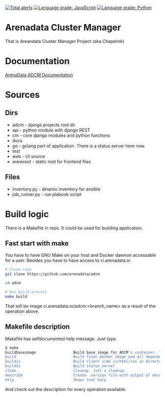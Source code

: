 [![Total alerts](https://img.shields.io/lgtm/alerts/g/arenadata/adcm.svg?logo=lgtm&logoWidth=18)](https://lgtm.com/projects/g/arenadata/adcm/alerts/)
[![Language grade: JavaScript](https://img.shields.io/lgtm/grade/javascript/g/arenadata/adcm.svg?logo=lgtm&logoWidth=18)](https://lgtm.com/projects/g/arenadata/adcm/context:javascript)
[![Language grade: Python](https://img.shields.io/lgtm/grade/python/g/arenadata/adcm.svg?logo=lgtm&logoWidth=18)](https://lgtm.com/projects/g/arenadata/adcm/context:python)

# Arenadata Cluster Manager

That is Areandata Cluster Manager Project (aka Chapelnik)

# Documentation

[ArenaData ADCM Documentation](http://docs.arenadata.io/adcm/)


# Sources

## Dirs

* adcm - django projects root dir
* api - python module with django REST
* cm - core django modules and python functions
* docs 
* go - golang part of application. There is a status server here now.
* test 
* web - UI source
* wwwroot - static root for frontend files

## Files

* inventory.py - dinamic inventory for ansible
* job_runner.py - run plabook script

# Build logic

There is a Makefile in repo. It could be used for building application.

## Fast start with make

You have to have GNU Make on your host and Docker daemon accessable for a user. Besides you have to have access to ci.arenadata.io

```sh
# Clone repo
git clone https://github.com/arenadata/adcm

cd adcm

# Run build process
make build
```

That will be image ci.arenadata.io/adcm:<branch_name> as a result of the operation above.

## Makefile description

Makefile has selfdocumented help message. Just type.

```sh
$ make
buildbaseimage                 Build base image for ADCM's container. That is alpine with all packages.
build                          Build final docker image and all depended targets except baseimage.
buildjs                        Build client side js/html/css in directory wwwroot
buildss                        Build status server
clean                          Cleanup. Just a cleanup.
describe                       Create .version file with output of describe
help                           Shows that help
```

And check out the description for every operation available.

